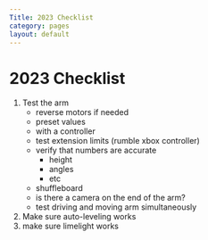 ```yaml
---
Title: 2023 Checklist
category: pages
layout: default
---
```

# 2023 Checklist

1. Test the arm
    * reverse motors if needed
    * preset values
    * with a controller
    * test extension limits (rumble xbox controller)
    * verify that numbers are accurate
        * height
        * angles
        * etc
    * shuffleboard
    * is there a camera on the end of the arm?
    * test driving and moving arm simultaneously
2. Make sure auto-leveling works
3. make sure limelight works